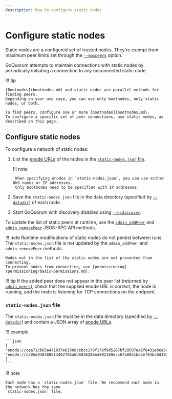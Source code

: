 ```yaml
---
description: how to configure static nodes
---
```


# Configure static nodes

Static nodes are a configured set of trusted nodes.
They're exempt from maximum peer limits set through the
[`--maxpeers`](https://geth.ethereum.org/docs/interface/command-line-options) option.

GoQuorum attempts to maintain connections with static nodes by periodically initiating a connection to any unconnected
static node.

!!! tip

    [Bootnodes](bootnodes.md) and static nodes are parallel methods for finding peers.
    Depending on your use case, you can use only bootnodes, only static nodes, or both.

    To find peers, configure one or more [bootnodes](bootnodes.md).
    To configure a specific set of peer connections, use static nodes, as described on this page.

## Configure static nodes

To configure a network of static nodes:

1. List the [enode URLs](https://eth.wiki/en/fundamentals/enode-url-format) of the nodes in the
   [`static-nodes.json` file](#static-nodesjson-file).

    !!! note

        When specifying enodes in `static-nodes.json`, you can use either DNS names or IP addresses.
        Only bootnodes need to be specified with IP addresses.

1. Save the `static-nodes.json` file in the data directory (specified by
   [`--datadir`](https://geth.ethereum.org/docs/interface/command-line-options)) of each node.

1. Start GoQuorum with discovery disabled using [`--nodiscover`](https://geth.ethereum.org/docs/interface/command-line-options).

To update the list of static peers at runtime, use the
[`admin_addPeer`](https://etclabscore.github.io/core-geth/JSON-RPC-API/modules/admin/#admin_addpeer) and
[`admin_removePeer`](https://etclabscore.github.io/core-geth/JSON-RPC-API/modules/admin/#admin_removepeer) JSON-RPC API methods.

!!! note
    Runtime modifications of static nodes do not persist between runs.
    The `static-nodes.json` file is not updated by the `admin_addPeer` and `admin_removePeer` methods.

    Nodes not in the list of the static nodes are not prevented from connecting.
    To prevent nodes from connecting, use [permissioning](permissioning/basic-permissions.md).

!!! tip
    If the added peer does not appear in the peer list (returned by
    [`admin_peers`](https://etclabscore.github.io/core-geth/JSON-RPC-API/modules/admin/#admin_peers)), check that the
    supplied enode URL is correct, the node is running, and the node is listening for TCP connections on the endpoint.

### `static-nodes.json` file

The `static-nodes.json` file must be in the data directory (specified by
[`--datadir`](https://geth.ethereum.org/docs/interface/command-line-options)) and contain a JSON array of
[enode URLs](https://eth.wiki/en/fundamentals/enode-url-format).

!!! example

    ```json
    [
    "enode://cea71cb65a471037e01508cebcc178f176f9d5267bf29507ea1f6431eb6a5dc67d086dc8dc54358a72299dab1161febc5d7af49d1609c69b42b5e54544145d4f@127.0.0.1:30303",
    "enode://ca05e940488614402705a6b6836288ea902169ecc67a89e1bd5ef94bc0d1933f20be16bc881ffb4be59f521afa8718fc26eec2b0e90f2cd0f44f99bc8103e60f@127.0.0.1:30304"
    ]
    ```

!!! note

    Each node has a `static-nodes.json` file. We recommend each node in the network has the same
    `static-nodes.json` file.
